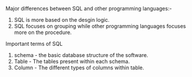 Major differences between SQL and other programming languages:-

1) SQL is more based on the desgin logic.
2) SQL focuses on grouping while other programming languages focuses more on the procedure.

Important terms of SQL
1) schema - the basic database structure of the software.
2) Table - The tables present within each schema.
3) Column - The different types of columns within table.
